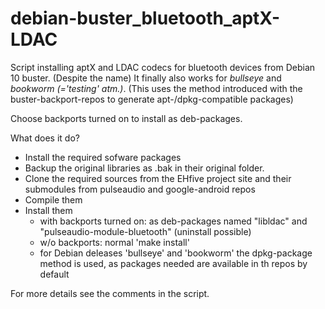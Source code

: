 # debian-buster_bluetooth_aptX-LDAC
Script installing aptX and LDAC codecs for bluetooth devices from Debian 10 buster.
(Despite the name) It finally also works for *bullseye* and *bookworm (='testing' atm.)*. (This uses the method introduced with the buster-backport-repos to generate apt-/dpkg-compatible packages)

Choose backports turned on to install as deb-packages.



What does it do?
- Install the required sofware packages
- Backup the original libraries as <libname>.bak in their original folder.
- Clone the required sources from the EHfive project site and their submodules from pulseaudio and google-android repos
- Compile them 
- Install them
  - with backports turned on: as deb-packages named "libldac" and "pulseaudio-module-bluetooth" (uninstall possible)
  - w/o backports: normal 'make install'
  - for Debian deleases 'bullseye' and 'bookworm' the dpkg-package method is used, as packages needed are available in th repos by default
  
For more details see the comments in the script.
